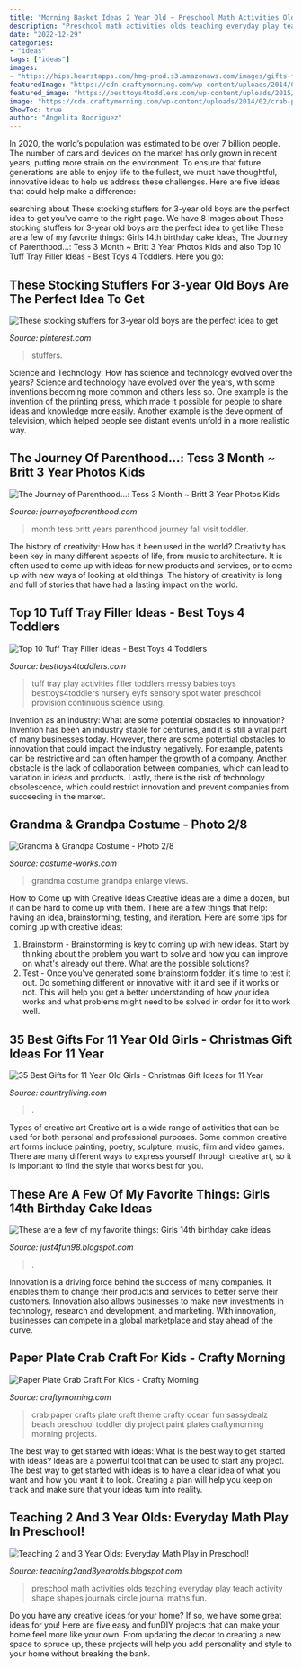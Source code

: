 ```yaml
---
title: "Morning Basket Ideas 2 Year Old ~ Preschool Math Activities Olds Teaching Everyday Play Teach Activity Shape Shapes Journals Circle Journal Maths Fun"
description: "Preschool math activities olds teaching everyday play teach activity shape shapes journals circle journal maths fun"
date: "2022-12-29"
categories:
- "ideas"
tags: ["ideas"]
images:
- "https://hips.hearstapps.com/hmg-prod.s3.amazonaws.com/images/gifts-for-11-year-old-girls-1575649102.jpg?crop=0.503xw:1.00xh;0.489xw,0&amp;resize=640:*"
featuredImage: "https://cdn.craftymorning.com/wp-content/uploads/2014/02/crab-paper-plate-crafts-kids.jpg"
featured_image: "https://besttoys4toddlers.com/wp-content/uploads/2015/05/7330075_orig.jpg"
image: "https://cdn.craftymorning.com/wp-content/uploads/2014/02/crab-paper-plate-crafts-kids.jpg"
ShowToc: true
author: "Angelita Rodriguez"
---
```



In 2020, the world’s population was estimated to be over 7 billion people. The number of cars and devices on the market has only grown in recent years, putting more strain on the environment. To ensure that future generations are able to enjoy life to the fullest, we must have thoughtful, innovative ideas to help us address these challenges. Here are five ideas that could help make a difference: 

	

		
searching about These stocking stuffers for 3-year old boys are the perfect idea to get you've came to the right page. We have 8 Images about These stocking stuffers for 3-year old boys are the perfect idea to get like These are a few of my favorite things: Girls 14th birthday cake ideas, The Journey of Parenthood...: Tess 3 Month ~ Britt 3 Year Photos Kids and also Top 10 Tuff Tray Filler Ideas - Best Toys 4 Toddlers. Here you go:
		
    
## These Stocking Stuffers For 3-year Old Boys Are The Perfect Idea To Get

<img loading=lazy src="https://i.pinimg.com/736x/04/0a/e1/040ae19ed13de2d79919aa2214de31d7.jpg" onerror="this.onerror=null;this.src='https://tse3.mm.bing.net/th?id=OIP.5Z_BPyYCl9wemDw-Z5VoZwHaL-&amp;pid=15.1';" alt="These stocking stuffers for 3-year old boys are the perfect idea to get">

_Source: pinterest.com_

>stuffers. 

	

Science and Technology: How has science and technology evolved over the years?
Science and technology have evolved over the years, with some inventions becoming more common and others less so. One example is the invention of the printing press, which made it possible for people to share ideas and knowledge more easily. Another example is the development of television, which helped people see distant events unfold in a more realistic way.

    
## The Journey Of Parenthood...: Tess 3 Month ~ Britt 3 Year Photos Kids

<img loading=lazy src="http://2.bp.blogspot.com/-Z7cBodrRtx8/VJmylaZDeGI/AAAAAAAB6v0/t0Wfj3C9UNc/s1600/2014-47-(ZF-10025-16145-1-047).jpg" onerror="this.onerror=null;this.src='https://tse3.mm.bing.net/th?id=OIP.OuLQ3Q5xz6FS40C_GWtQBwHaLH&amp;pid=15.1';" alt="The Journey of Parenthood...: Tess 3 Month ~ Britt 3 Year Photos Kids">

_Source: journeyofparenthood.com_

>month tess britt years parenthood journey fall visit toddler. 

	

The history of creativity: How has it been used in the world?
Creativity has been key in many different aspects of life, from music to architecture. It is often used to come up with ideas for new products and services, or to come up with new ways of looking at old things. The history of creativity is long and full of stories that have had a lasting impact on the world.

    
## Top 10 Tuff Tray Filler Ideas - Best Toys 4 Toddlers

<img loading=lazy src="https://besttoys4toddlers.com/wp-content/uploads/2015/05/7330075_orig.jpg" onerror="this.onerror=null;this.src='https://tse3.mm.bing.net/th?id=OIP.XSx4NWMRsDQFoidX0ejWOwHaJ4&amp;pid=15.1';" alt="Top 10 Tuff Tray Filler Ideas - Best Toys 4 Toddlers">

_Source: besttoys4toddlers.com_

>tuff tray play activities filler toddlers messy babies toys besttoys4toddlers nursery eyfs sensory spot water preschool provision continuous science using. 

	

Invention as an industry: What are some potential obstacles to innovation?
Invention has been an industry staple for centuries, and it is still a vital part of many businesses today. However, there are some potential obstacles to innovation that could impact the industry negatively. For example, patents can be restrictive and can often hamper the growth of a company. Another obstacle is the lack of collaboration between companies, which can lead to variation in ideas and products. Lastly, there is the risk of technology obsolescence, which could restrict innovation and prevent companies from succeeding in the market.

    
## Grandma &amp; Grandpa Costume - Photo 2/8

<img loading=lazy src="https://photos.costume-works.com/full/grandma_n_grandpa5.jpg" onerror="this.onerror=null;this.src='https://tse4.mm.bing.net/th?id=OIP.el8Grc1YFxdGfXO84ove3gHaJ_&amp;pid=15.1';" alt="Grandma &amp; Grandpa Costume - Photo 2/8">

_Source: costume-works.com_

>grandma costume grandpa enlarge views. 

	

How to Come up with Creative Ideas
Creative ideas are a dime a dozen, but it can be hard to come up with them. There are a few things that help: having an idea, brainstorming, testing, and iteration. 
Here are some tips for coming up with creative ideas:

1. Brainstorm - Brainstorming is key to coming up with new ideas. Start by thinking about the problem you want to solve and how you can improve on what's already out there. What are the possible solutions? 
2. Test - Once you've generated some brainstorm fodder, it's time to test it out. Do something different or innovative with it and see if it works or not. This will help you get a better understanding of how your idea works and what problems might need to be solved in order for it to work well. 

    
## 35 Best Gifts For 11 Year Old Girls - Christmas Gift Ideas For 11 Year

<img loading=lazy src="https://hips.hearstapps.com/hmg-prod.s3.amazonaws.com/images/gifts-for-11-year-old-girls-1575649102.jpg?crop=0.503xw:1.00xh;0.489xw,0&amp;resize=640:*" onerror="this.onerror=null;this.src='https://tse1.mm.bing.net/th?id=OIP.Wln-zviwts2JiZDfx8F32QAAAA&amp;pid=15.1';" alt="35 Best Gifts for 11 Year Old Girls - Christmas Gift Ideas for 11 Year">

_Source: countryliving.com_

>. 

	

Types of creative art
Creative art is a wide range of activities that can be used for both personal and professional purposes. Some common creative art forms include painting, poetry, sculpture, music, film and video games. There are many different ways to express yourself through creative art, so it is important to find the style that works best for you.

    
## These Are A Few Of My Favorite Things: Girls 14th Birthday Cake Ideas

<img loading=lazy src="https://4.bp.blogspot.com/-sx2a5dFNoyg/XCScT6qtavI/AAAAAAAAwWA/DGpip2X2kb85tedG0Cz9F34ja66NxhR3QCEwYBhgL/s1600/IMG_0126.JPG" onerror="this.onerror=null;this.src='https://tse4.mm.bing.net/th?id=OIP.9l6BfzXWlaiePTrVwz5LTAHaLH&amp;pid=15.1';" alt="These are a few of my favorite things: Girls 14th birthday cake ideas">

_Source: just4fun98.blogspot.com_

>. 

	

Innovation is a driving force behind the success of many companies. It enables them to change their products and services to better serve their customers. Innovation also allows businesses to make new investments in technology, research and development, and marketing. With innovation, businesses can compete in a global marketplace and stay ahead of the curve.

    
## Paper Plate Crab Craft For Kids - Crafty Morning

<img loading=lazy src="https://cdn.craftymorning.com/wp-content/uploads/2014/02/crab-paper-plate-crafts-kids.jpg" onerror="this.onerror=null;this.src='https://tse4.mm.bing.net/th?id=OIP.OzcuWjW73iQOqFI7fQoIcgHaLT&amp;pid=15.1';" alt="Paper Plate Crab Craft For Kids - Crafty Morning">

_Source: craftymorning.com_

>crab paper crafts plate craft theme crafty ocean fun sassydealz beach preschool toddler diy project paint plates craftymorning morning projects. 

	

The best way to get started with ideas: What is the best way to get started with ideas?
Ideas are a powerful tool that can be used to start any project. The best way to get started with ideas is to have a clear idea of what you want and how you want it to look. Creating a plan will help you keep on track and make sure that your ideas turn into reality.

    
## Teaching 2 And 3 Year Olds: Everyday Math Play In Preschool!

<img loading=lazy src="http://2.bp.blogspot.com/-cBz0rbmsOMM/T0ssKXjc5qI/AAAAAAAAdQw/0E5lvxlviYY/s1600/blog+math+7.jpg" onerror="this.onerror=null;this.src='https://tse3.mm.bing.net/th?id=OIP._kuylpcr-3t5UAOoiXog2gHaJ4&amp;pid=15.1';" alt="Teaching 2 and 3 Year Olds: Everyday Math Play in Preschool!">

_Source: teaching2and3yearolds.blogspot.com_

>preschool math activities olds teaching everyday play teach activity shape shapes journals circle journal maths fun. 

	

Do you have any creative ideas for your home? If so, we have some great ideas for you! Here are five easy and funDIY projects that can make your home feel more like your own. From updating the decor to creating a new space to spruce up, these projects will help you add personality and style to your home without breaking the bank.

